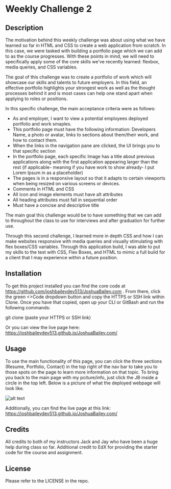 # Weekly Challenge 2

## Description

The motivation behind this weekly challenge was about using what we have learned so far in HTML and CSS to create a web application from scratch. In this case, we were tasked with building a portfolio page which we can add to as the course progresses. With these points in mind, we will need to specifically apply some of the core skills we've recently learned: flexbox, media queries, and CSS variables. 

The goal of this challenge was to create a portfolio of work which will showcase our skills and talents to future employers. In this field, an effective portfolio highlights your strongest work as well as the thought processes behind it and is most cases can help one stand apart when applying to roles or positions. 

In this specific challenge, the main acceptance criteria were as follows:
- As and employer, I want to view a potential employees deployed portfolio and work smaples.
- This portfolio page must have the following information: Developers Name, a photo or avatar, links to sections about them/their work, and how to contact them.
- When the links in the navigation pane are clicked, the UI brings you to that specific section
- In the portfolio page, each specific Image has a title about previous applications along with the first application appearing larger than the rest (if applicable- meaning if you have work to show already- I put Lorem Ipsum in as a placeholder)
- The pages is in a responsive layout so that it adapts to certain viewports when being resized on various screens or devices. 
- Comments in HTML and CSS
- All icon and image elements must have alt attributes
- All heading attributes must fall in sequential order
- Must have a concise and descriptive title

The main goal this challenge would be to have something that we can add to throughout the class to use for interviews and after graduation for further use. 

Through this second challenge, I learned more in depth CSS and how I can make websites responsive with media queries and visually stimulating with flex boxes/CSS variables. Through this application build, I was able to put my skills to the test with CSS, Flex Boxes, and HTML to mimic a full build for a client that I may experience within a future position. 

## Installation

To get this project installed you can find the core code at https://github.com/joshbaileydev513/JoshuaBailey.com . From there, click the green <>Code dropdown button and copy the HTTPS or SSH link within Clone. Once you have that copied, open up your CLI or GitBash and run the following commands:

git clone (paste your HTTPS or SSH link)

Or you can view the live page here: https://joshbaileydev513.github.io/JoshuaBailey.com/

## Usage

To use the main functionality of this page, you can click the three sections (Resume, Portfolio, Contact) in the top right of the nav bar to take you to those spots on the page to learn more information on that topic. To bring you back to the main page with my pciture/info, just click the JB inside a circle in the top left. Below is a picture of what the deployed webpage will look like. 

![alt text](Develop/assets/)

Additionally, you can find the live page at this link: https://joshbaileydev513.github.io/JoshuaBailey.com/

## Credits

All credits to both of my instructors Jack and Jay who have been a huge help during class so far. Additional credit to EdX for providing the starter code for the course and assignment. 

## License

Please refer to the LICENSE in the repo.
